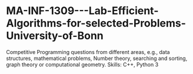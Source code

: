 # MA-INF-1309---Lab-Efficient-Algorithms-for-selected-Problems-University-of-Bonn
 Competitive Programming questions from different areas, e.g., data structures, mathematical problems, Number theory, searching and sorting, graph theory or computational geometry. 
Skills: C++, Python 3 
